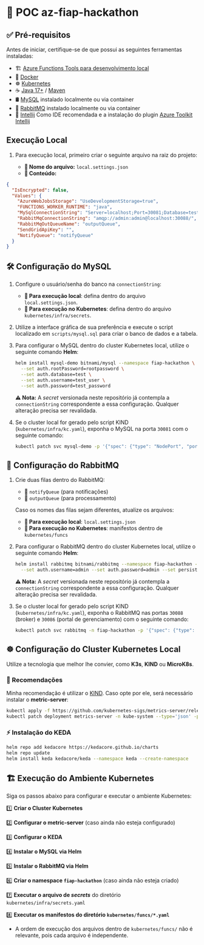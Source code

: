 # 🚀 POC az-fiap-hackathon

## ✅ Pré-requisitos

Antes de iniciar, certifique-se de que possui as seguintes ferramentas instaladas:

- 🏗️ [Azure Functions Tools para desenvolvimento local](https://learn.microsoft.com/en-us/azure/azure-functions/functions-run-local?tabs=windows%2Cisolated-process%2Cnode-v4%2Cpython-v2%2Chttp-trigger%2Ccontainer-apps&pivots=programming-language-java)
- 🐳 [Docker](https://www.docker.com/)
- ☸️ [Kubernetes](https://kubernetes.io/)
- ☕ [Java 17+](https://openjdk.org/projects/jdk/17/) / [Maven](https://maven.apache.org/)
- 🛢️ [MySQL](https://www.mysql.com/) instalado localmente ou via container
- 📩 [RabbitMQ](https://www.rabbitmq.com/) instalado localmente ou via container
- 🚀 [Intellij](https://www.jetbrains.com/pt-br/idea/download/?section=windows) Como IDE recomendada e a instalação do plugin [Azure Toolkit Intellij](https://plugins.jetbrains.com/plugin/8053-azure-toolkit-for-intellij)

## Execução Local

1. Para execução local, primeiro criar o seguinte arquivo na raiz do projeto:

   - **🔹 Nome do arquivo:** `local.settings.json`
   - **🔹 Conteúdo:** 
```json
{
  "IsEncrypted": false,
  "Values": {
    "AzureWebJobsStorage": "UseDevelopmentStorage=true",
    "FUNCTIONS_WORKER_RUNTIME": "java",
    "MySqlConnectionString": "Server=localhost;Port=30081;Database=test;Uid=test_user;Pwd=test_password;",
    "RabbitMqConnectionString": "amqp://admin:admin@localhost:30088/",
    "RabbitMqOutQueueName": "outputQueue",
    "SendGridApiKey": "",
    "NotifyQueue": "notifyQueue"
  }
}

```

## 🛠️ Configuração do MySQL

1. Configure o usuário/senha do banco na `connectionString`:
    - **🔹 Para execução local**: defina dentro do arquivo `local.settings.json`.
    - **🔹 Para execução no Kubernetes**: defina dentro do arquivo `kubernetes/infra/secrets`.

2. Utilize a interface gráfica de sua preferência e execute o script localizado em `scripts/mysql.sql` para criar o banco de dados e a tabela.

3. Para configurar o MySQL dentro do cluster Kubernetes local, utilize o seguinte comando **Helm**:

   ```sh
   helm install mysql-demo bitnami/mysql --namespace fiap-hackathon \
     --set auth.rootPassword=rootpassword \
     --set auth.database=test \
     --set auth.username=test_user \
     --set auth.password=test_password
   ```

   **⚠️ Nota:** A *secret* versionada neste repositório já contempla a `connectionString` correspondente a essa configuração. Qualquer alteração precisa ser revalidada.

4. Se o cluster local for gerado pelo script KIND (`kubernetes/infra/kc.yaml`), exponha o MySQL na porta `30081` com o seguinte comando:

   ```sh
   kubectl patch svc mysql-demo -p '{"spec": {"type": "NodePort", "ports": [{"port": 3306, "nodePort": 30081}]}}'
   ```

## 📨 Configuração do RabbitMQ

1. Crie duas filas dentro do RabbitMQ:
    - 📌 `notifyQueue` (para notificações)
    - 📌 `outputQueue` (para processamento)

   Caso os nomes das filas sejam diferentes, atualize os arquivos:
    - **📍 Para execução local**: `local.settings.json`
    - **📍 Para execução no Kubernetes**: manifestos dentro de `kubernetes/funcs`

2. Para configurar o RabbitMQ dentro do cluster Kubernetes local, utilize o seguinte comando **Helm**:

   ```sh
   helm install rabbitmq bitnami/rabbitmq --namespace fiap-hackathon --create-namespace \
     --set auth.username=admin --set auth.password=admin --set persistence.enabled=false
   ```

   **⚠️ Nota:** A *secret* versionada neste repositório já contempla a `connectionString` correspondente a essa configuração. Qualquer alteração precisa ser revalidada.

3. Se o cluster local for gerado pelo script KIND (`kubernetes/infra/kc.yaml`), exponha o RabbitMQ nas portas `30088` (broker) e `30086` (portal de gerenciamento) com o seguinte comando:

   ```sh
   kubectl patch svc rabbitmq -n fiap-hackathon -p '{"spec": {"type": "NodePort", "ports": [{"port": 5672, "nodePort": 30088}, {"port": 15672, "nodePort": 30086}]}}'
   ```

## ☸️ Configuração do Cluster Kubernetes Local

Utilize a tecnologia que melhor lhe convier, como **K3s**, **KIND** ou **MicroK8s**.

### 🔹 Recomendações
Minha recomendação é utilizar o [KIND](https://kind.sigs.k8s.io/docs/user/quick-start/#installation). Caso opte por ele, será necessário instalar o **metric-server**:

```sh
kubectl apply -f https://github.com/kubernetes-sigs/metrics-server/releases/latest/download/components.yaml
kubectl patch deployment metrics-server -n kube-system --type='json' -p='[{"op": "add", "path": "/spec/template/spec/containers/0/args/-", "value": "--kubelet-insecure-tls"}]'
```

### ⚡ Instalação do KEDA

```sh
helm repo add kedacore https://kedacore.github.io/charts
helm repo update
helm install keda kedacore/keda --namespace keda --create-namespace
```

## 🏗️ Execução do Ambiente Kubernetes

Siga os passos abaixo para configurar e executar o ambiente Kubernetes:

1️⃣ **Criar o Cluster Kubernetes**

2️⃣ **Configurar o metric-server** (caso ainda não esteja configurado)

3️⃣ **Configurar o KEDA**

4️⃣ **Instalar o MySQL via Helm**

5️⃣ **Instalar o RabbitMQ via Helm**

6️⃣ **Criar o namespace `fiap-hackathon`** (caso ainda não esteja criado)

7️⃣ **Executar o arquivo de *secrets*** do diretório `kubernetes/infra/secrets.yaml`

8️⃣ **Executar os manifestos do diretório `kubernetes/funcs/*.yaml`**

- A ordem de execução dos arquivos dentro de `kubernetes/funcs/` não é relevante, pois cada arquivo é independente.


